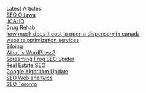 Latest Articles<br>
<a href="https://seonorth.ca/service-areas/ottawa/">SEO Ottawa</a><br>
<a href="https://seonorth.ca/addiction-treatment/jcaho/">JCAHO</a><br>
<a href="https://seonorth.ca/services/drug-rehab-seo/">Drug Rehab</a><br>
<a href="https://seonorth.ca/how-to/open-a-cannabis-store/">how much does it cost to open a dispensary in canada</a><br>
<a href="https://seonorth.ca/services/page-optimization/">website optimization services</a><br>
<a href="https://seonorth.ca/seo/silo/">Siloing</a><br>
<a href="https://seonorth.ca/wordpress/">What is WordPress?</a><br>
<a href="https://seonorth.ca/screaming-frog/">Screaming Frog SEO Spider</a><br>
<a href="https://seonorth.ca/services/real-estate-seo/">Real Estate SEO</a><br>
<a href="https://seonorth.ca/google-algorithm-updates/">Google Algorithm Update</a><br>
<a href="https://seonorth.ca/analytics/">SEO Web analtyics</a><br>
<a href="https://seonorth.ca/service-areas/toronto/">SEO Toronto</a>
